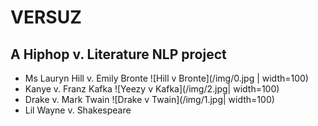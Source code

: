 # VERSUZ

## A Hiphop v. Literature NLP project

- Ms Lauryn Hill v. Emily Bronte
![Hill v Bronte](/img/0.jpg | width=100)
- Kanye v. Franz Kafka
![Yeezy v Kafka](/img/2.jpg| width=100)
- Drake v. Mark Twain
![Drake v Twain](/img/1.jpg| width=100)
- Lil Wayne v. Shakespeare
